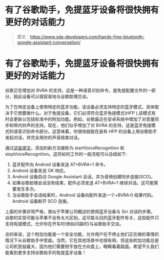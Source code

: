 # 有了谷歌助手，免提蓝牙设备将很快拥有更好的对话能力

> 原文：<https://www.xda-developers.com/hands-free-bluetooth-google-assistant-conversation/>

# 有了谷歌助手，免提蓝牙设备将很快拥有更好的对话能力

谷歌正在增加对 BVRA 的支持，这是一种语音识别命令，是免提配置文件的一部分，因此设备可以很容易地与谷歌助理交谈。

为了在特定设备上使用特定的蓝牙功能，该设备必须支持特定的蓝牙模式，具体取决于它想要做什么。对于免提设备，它们必须符合蓝牙免提模式(HFP ),该模式有时会更新以包括标准中的附加功能。例如，谷歌最近在安卓系统中增加了对音量同步和带内铃声的支持。现在，他们似乎增加了对 BVRA 的支持，这是蓝牙免提模式的语音识别命令部分。这意味着，你很快就能在装有 HFP 的设备上用谷歌助手发起对话，并完全用你的声音结束对话。

通过[这些提交](https://android-review.googlesource.com/#/q/topic:%22BVRA+Client%22+(status:open+OR+status:merged))，添加的新方法被称为 startVoiceRecognition 和 stopVoiceRecognition。这将如何工作的一般流程可以总结如下:

1.  蓝牙配件向 Android 设备发送 AT+BVRA=1 命令。
2.  Android 设备发送 OK 响应。
3.  Android 设备启动 Google Assistant 会话，并为音频创建同步连接(SCO)。
4.  如果谷歌助理会话没有结束，配件必须发送 AT+BVRA=1 继续对话。这可能需要发生多次。
5.  当谷歌助手会话结束时，Android 设备向配件发送一个+BVRA:0 结果代码。Android 设备断开 SCO 连接。

上面的步骤非常严格，类似于苹果公司概述的使用蓝牙设备与 Siri 对话的步骤。谷歌的实现可能与苹果不会有太大区别。这可能与旧的蓝牙配件有关，这些配件只支持免提模式，允许你在开车时(例如问路时)与谷歌助手交谈。

总的来说，这个附加功能是一个安全功能，允许用户在不停止他们正在做的事情的情况下从谷歌助手中受益。当然，它在其他场景中也很有用，但这些附加功能总是让司机受益最大，因为他们需要把手放在方向盘上，眼睛看着路面。希望不久我们能看到更多支持谷歌助手的免提蓝牙设备！